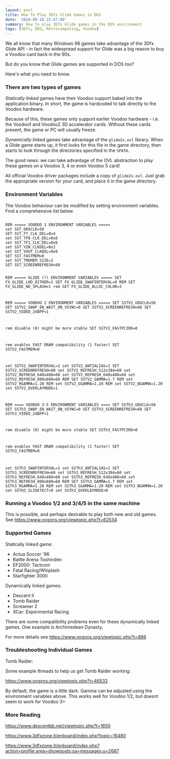 ```yaml
---
layout: post
title: How To Play 3Dfx Glide Games in DOS
date: '2024-09-18 22:47:00'
summary: How to play 3Dfx Glide games in the DOS environment
tags: [3Dfx, DOS, Retrocomputing, Voodoo]
---
```


We all know that many Windows 98 games take advantage of the 3Dfx Glide API - in fact the widespread support for Glide was a big reason to buy a Voodoo card back in the 90s.

But do you know that Glide games are supported in DOS too?

Here's what you need to know.

### There are two types of games

*Statically linked* games have their Voodoo support baked into the application binary. In short, the game is hardcoded to talk directly to the Voodoo hardware.

Because of this, these games only support earlier Voodoo hardware - i.e. the Voodoo1 and Voodoo2 3D accelerator cards. Without these cards present, the game or PC will usually freeze.

*Dynamically linked* games take advantage of the <code>glide2x.ovl</code> library. When a Glide game starts up, it first looks for this file in the game directory, then starts to look through the directories specified in the <code>%PATH</code>.

The good news: we can take advantage of the OVL abstraction to play these games on a Voodoo 3, 4 or even Voodoo 5 card!

All official Voodoo driver packages include a copy of <code>glide2x.ovl</code>. Just grab the appropriate version for your card, and place it in the game directory.
  
### Environment Variables

The Voodoo behaviour can be modified by setting environment variables. Find a comprehensive list below.

<code>
REM ===== VOODOO 1 ENVIRONMENT VARIABLES =====
set SST_GRXCLK=50
SET SST_FT_CLK_DEL=0x4
set SST_TF0_CLK_DEL=0x6
set SST_TF1_CLK_DEL=0x6
set SST_VIN_CLKDEL=0x1
set SST_VOUT_CLKDEL=0x0
SET SST_FASTMEM=0
set SST_TMUMEM_SIZE=2
SET SST_SCREENREFRESH=60

REM ===== GLIDE (?) ENVIRONMENT VARIABLES =====
SET FX_GLIDE_LOD_DITHER=1
SET FX_GLIDE_SWAPINTERVAL=0
REM SET FX_GLIDE_NO_SPLASH=1
rem SET FX_GLIDE_ALLOC_COLOR=3

REM ===== VOODOO 2 ENVIRONMENT VARIABLES =====
SET SSTV2_GRXCLK=50
SET SSTV2_SWAP_EN_WAIT_ON_VSYNC=0
SET SSTV2_SCREENREFRESH=60
SET SSTV2_VIDEO_24BPP=1

rem disable (0) might be more stable
SET SSTV2_FASTPCIRD=0

rem enables FAST DRAM compatibility (1 faster)
SET SSTV2_FASTMEM=0

set SSTV2_SWAPINTERVAL=1
set SSTV2_ANTIALIAS=1
SET SSTV2_SCREENREFRESH=60
set SSTV2_REFRESH_512x384=60
set SSTV2_REFRESH_640x400=60
set SSTV2_REFRESH_640x480=60
set SSTV2_REFRESH_800x600=60
REM SET SSTV2_GAMMA=1.7
REM set SSTV2_RGAMMA=1.20
REM set SSTV2_GGAMMA=1.20
REM set SSTV2_BGAMMA=1.20
set SSTV2_OVERLAYMODE=1

REM ==== VOODOO 3-5 ENVIRONMENT VARIABLES ====
SET SSTh3_GRXCLK=50
SET SSTh3_SWAP_EN_WAIT_ON_VSYNC=0
SET SSTh3_SCREENREFRESH=60
SET SSTh3_VIDEO_24BPP=1

rem disable (0) might be more stable
SET SSTh3_FASTPCIRD=0

rem enables FAST DRAM compatibility (1 faster)
SET SSTh3_FASTMEM=0

set SSTh3_SWAPINTERVAL=1
set SSTh3_ANTIALIAS=1
SET SSTh3_SCREENREFRESH=60
set SSTh3_REFRESH_512x384=60
set SSTh3_REFRESH_640x400=60
set SSTh3_REFRESH_640x480=60
set SSTh3_REFRESH_800x600=60
REM SET SSTh3_GAMMA=1.7
REM set SSTh3_RGAMMA=1.20
REM set SSTh3_GGAMMA=1.20
REM set SSTh3_BGAMMA=1.20
set SSTH3_SLIDETECT=0
set SSTh3_OVERLAYMODE=0
</code>


### Running a Voodoo 1/2 and 3/4/5 in the same machine

This is possible, and perhaps desirable to play both new and old games. See https://www.vogons.org/viewtopic.php?t=62534


### Supported Games

Statically linked game:

* Actua Soccer '96
* Battle Arena Toshinden
* EF2000: Tactcom
* Fatal Racing/Whiplash
* Starfighter 3000

Dynamically linked games:

* Descent II
* Tomb Raider
* Screamer 2
* XCar: Experimental Racing

There are some compatibility problems even for these dynamically linked games. One example is Archimedean Dynasty.

For more details see https://www.vogons.org/viewtopic.php?t=886


### Troubleshooting Individual Games

Tomb Raider:

Some example threads to help us get Tomb Raider working:

https://www.vogons.org/viewtopic.php?t=46532

By default, the game is a little dark. Gamma can be adjusted using the environment variables above. This works well for Voodoo 1/2, but doesnt seem to work for Voodoo 3+


### More Reading

https://www.descentbb.net/viewtopic.php?t=1650

https://www.3dfxzone.it/enboard/index.php?topic=16480

https://www.3dfxzone.it/enboard/index.php?action=profile;area=showposts;sa=messages;u=2687
